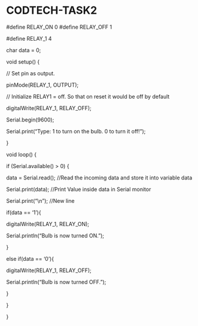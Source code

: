 # CODTECH-TASK2

#define RELAY_ON 0
#define RELAY_OFF 1

#define RELAY_1  4

char data = 0;

void setup() {

// Set pin as output.

pinMode(RELAY_1, OUTPUT);

// Initialize RELAY1 = off. So that on reset it would be off by default

digitalWrite(RELAY_1, RELAY_OFF);

Serial.begin(9600);

Serial.print(“Type: 1 to turn on the bulb. 0 to turn it off!”);

}

void loop() {

 if (Serial.available() > 0) {

data = Serial.read();      //Read the incoming data and store it into variable data

  Serial.print(data);        //Print Value inside data in Serial monitor

Serial.print(“\n”);        //New line

if(data == ‘1’){

digitalWrite(RELAY_1, RELAY_ON);

Serial.println(“Bulb is now turned ON.”);

}

else if(data == ‘0’){

digitalWrite(RELAY_1, RELAY_OFF);

 Serial.println(“Bulb is now turned OFF.”);

}

}

}


